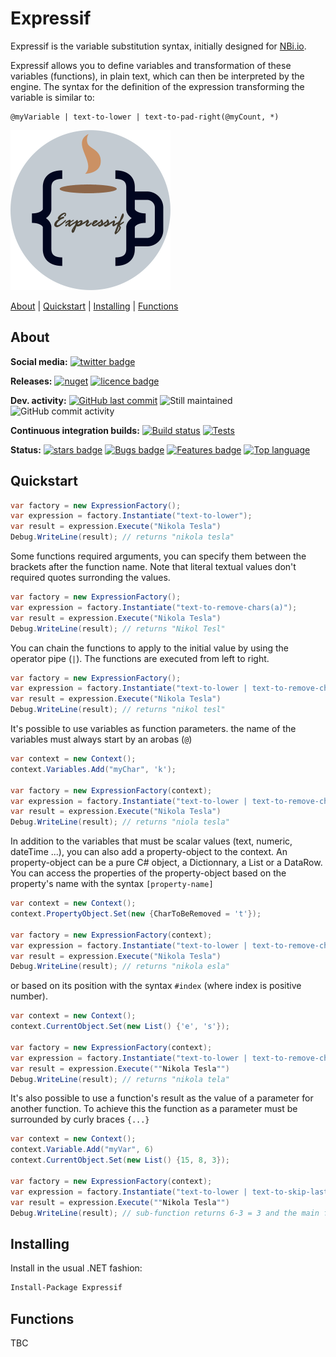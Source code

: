 # Expressif
Expressif is the variable substitution syntax, initially designed for [NBi.io](https://www.nbi.io).

Expressif allows you to define variables and transformation of these variables (functions), in plain text, which can then be interpreted by the engine. The syntax for the definition of the expression transforming the variable is similar to:

```
@myVariable | text-to-lower | text-to-pad-right(@myCount, *)
```

![Logo](https://raw.githubusercontent.com/Seddryck/Expressif/main/misc/icon/expressif-icon-256.png)

[About][] | [Quickstart][] | [Installing][] | [Functions][]

[About]: #about (About)
[Quickstart]: #quickstart (Quickstart)
[Installing]: #installing (Installing)
[Functions]: #functions (Functions)

## About

**Social media:**
[![twitter badge](https://img.shields.io/badge/twitter%20Expressif-@Seddryck-blue.svg?style=flat&logo=twitter)](https://twitter.com/Seddryck)

**Releases:** [![nuget](https://img.shields.io/nuget/v/Expressif.svg)](https://www.nuget.org/packages/Expressif/)<!-- [![GitHub Release Date](https://img.shields.io/github/release-date/seddryck/Expressif.svg)](https://github.com/Seddryck/Expressif/releases/latest) --> [![licence badge](https://img.shields.io/badge/License-Apache%202.0-yellow.svg)](https://github.com/Seddryck/Expressif/blob/master/LICENSE)
<!-- [![FOSSA Status](https://app.fossa.com/api/projects/git%2Bgithub.com%2FSeddryck%2FExpressif.svg?type=shield)](https://app.fossa.com/projects/git%2Bgithub.com%2FSeddryck%2FExpressif?ref=badge_shield) -->

**Dev. activity:** [![GitHub last commit](https://img.shields.io/github/last-commit/Seddryck/Expressif.svg)](https://github.com/Seddryck/Expressif/commits)
![Still maintained](https://img.shields.io/maintenance/yes/2022.svg)
![GitHub commit activity](https://img.shields.io/github/commit-activity/y/Seddryck/Expressif)

**Continuous integration builds:** [![Build status](https://ci.appveyor.com/api/projects/status/7btqredpvl803ri5?svg=true)](https://ci.appveyor.com/project/Seddryck/Expressif/)
[![Tests](https://img.shields.io/appveyor/tests/seddryck/Expressif.svg)](https://ci.appveyor.com/project/Seddryck/Expressif/build/tests)

**Status:** [![stars badge](https://img.shields.io/github/stars/Seddryck/Expressif.svg)](https://github.com/Seddryck/Expressif/stargazers)
[![Bugs badge](https://img.shields.io/github/issues/Seddryck/Expressif/bug.svg?color=red&label=Bugs)](https://github.com/Seddryck/Expressif/issues?utf8=%E2%9C%93&q=is:issue+is:open+label:bug+)
[![Features badge](https://img.shields.io/github/issues/seddryck/Expressif/new-feature.svg?color=purple&label=Feature%20requests)](https://github.com/Seddryck/Expressif/issues?utf8=%E2%9C%93&q=is:issue+is:open+label:new-feature+)
[![Top language](https://img.shields.io/github/languages/top/seddryck/Expressif.svg)](https://github.com/Seddryck/Expressif/search?l=C%23)

## Quickstart

```csharp
var factory = new ExpressionFactory();
var expression = factory.Instantiate("text-to-lower");
var result = expression.Execute("Nikola Tesla")
Debug.WriteLine(result); // returns "nikola tesla"
```

Some functions required arguments, you can specify them between the brackets after the function name. Note that literal textual values don't required quotes surronding the values.

```csharp
var factory = new ExpressionFactory();
var expression = factory.Instantiate("text-to-remove-chars(a)");
var result = expression.Execute("Nikola Tesla")
Debug.WriteLine(result); // returns "Nikol Tesl"
```

You can chain the functions to apply to the initial value by using the operator pipe (`|`). The functions are executed from left to right.

```csharp
var factory = new ExpressionFactory();
var expression = factory.Instantiate("text-to-lower | text-to-remove-chars(a)");
var result = expression.Execute("Nikola Tesla")
Debug.WriteLine(result); // returns "nikol tesl"
```

It's possible to use variables as function parameters. the name of the variables must always start by an arobas (`@`)

```csharp
var context = new Context();
context.Variables.Add("myChar", 'k');

var factory = new ExpressionFactory(context);
var expression = factory.Instantiate("text-to-lower | text-to-remove-chars(@myChar)");
var result = expression.Execute("Nikola Tesla")
Debug.WriteLine(result); // returns "niola tesla"
```

In addition to the variables that must be scalar values (text, numeric, dateTime ...), you can also add a property-object to the context. An property-object can be a pure C# object, a Dictionnary, a List or a DataRow. You can access the properties of the property-object based on the property's name with the syntax `[property-name]`

```csharp
var context = new Context();
context.PropertyObject.Set(new {CharToBeRemoved = 't'});

var factory = new ExpressionFactory(context);
var expression = factory.Instantiate("text-to-lower | text-to-remove-chars([CharToBeRemoved])");
var result = expression.Execute("Nikola Tesla")
Debug.WriteLine(result); // returns "nikola esla"
```

or based on its position with the syntax `#index` (where index is positive number).

```csharp
var context = new Context();
context.CurrentObject.Set(new List() {'e', 's'});

var factory = new ExpressionFactory(context);
var expression = factory.Instantiate("text-to-lower | text-to-remove-chars(#1)");
var result = expression.Execute(""Nikola Tesla"")
Debug.WriteLine(result); // returns "nikola tela"
```

It's also possible to use a function's result as the value of a parameter for another function. To achieve this the function as a parameter must be surrounded by curly braces `{...}`

```csharp
var context = new Context();
context.Variable.Add("myVar", 6)
context.CurrentObject.Set(new List() {15, 8, 3});

var factory = new ExpressionFactory(context);
var expression = factory.Instantiate("text-to-lower | text-to-skip-last-chars( {@myVar | numeric-to-subtract(#2) }));
var result = expression.Execute(""Nikola Tesla"")
Debug.WriteLine(result); // sub-function returns 6-3 = 3 and the main function returns "nikola te"
```

## Installing

Install in the usual .NET fashion:

```sh
Install-Package Expressif
```

## Functions

TBC
